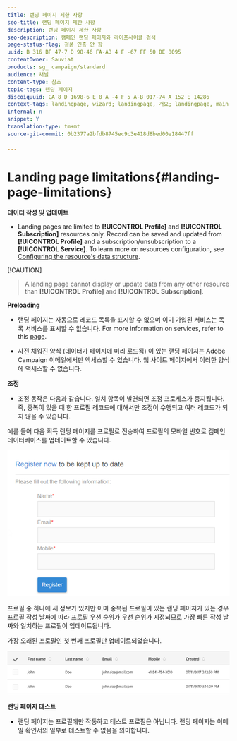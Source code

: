 ```yaml
---
title: 랜딩 페이지 제한 사항
seo-title: 랜딩 페이지 제한 사항
description: 랜딩 페이지 제한 사항
seo-description: 캠페인 랜딩 페이지와 라이프사이클 검색
page-status-flag: 정품 인증 안 함
uuid: B 316 BF 47-7 D 98-46 FA-AB 4 F -67 FF 50 DE 8095
contentOwner: Sauviat
products: sg_ campaign/standard
audience: 채널
content-type: 참조
topic-tags: 랜딩 페이지
discoiquuid: CA 8 D 1698-6 E 8 A -4 F 5 A-B 017-74 A 152 E 14286
context-tags: landingpage, wizard; landingpage, 개요; landingpage, main
internal: n
snippet: Y
translation-type: tm+mt
source-git-commit: 0b2377a2bfdb8745ec9c3e418d8bed00e18447ff

---
```



# Landing page limitations{#landing-page-limitations}

**데이터 작성 및 업데이트**

* Landing pages are limited to **[!UICONTROL Profile]** and **[!UICONTROL Subscription]** resources only. Record can be saved and updated from **[!UICONTROL Profile]** and a subscription/unsubscription to a **[!UICONTROL Service]**.
To learn more on resources configuration, see [Configuring the resource's data structure](../../developing/using/configuring-the-resource-s-data-structure.md).

[!CAUTION]
> A landing page cannot display or update data from any other resource than **[!UICONTROL Profile]** and **[!UICONTROL Subscription]**.

**Preloading**

* 랜딩 페이지는 자동으로 레코드 목록을 표시할 수 없으며 이미 가입된 서비스는 목록 서비스를 표시할 수 없습니다. For more information on services, refer to this [page](../../audiences/using/creating-a-service.md).

* 사전 채워진 양식 (데이터가 페이지에 미리 로드됨) 이 있는 랜딩 페이지는 Adobe Campaign 이메일에서만 액세스할 수 있습니다. 웹 사이트 페이지에서 이러한 양식에 액세스할 수 없습니다.

**조정**

* 조정 동작은 다음과 같습니다. 일치 항목이 발견되면 조정 프로세스가 중지됩니다. 즉, 중복이 있을 때 한 프로필 레코드에 대해서만 조정이 수행되고 여러 레코드가 되지 않을 수 있습니다.

예를 들어 다음 획득 랜딩 페이지를 프로필로 전송하여 프로필의 모바일 번호로 캠페인 데이터베이스를 업데이트할 수 있습니다.

![](assets/landing_page_limitation_1.png)

프로필 중 하나에 새 정보가 있지만 이미 중복된 프로필이 있는 랜딩 페이지가 있는 경우 프로필 작성 날짜에 따라 프로필 우선 순위가 우선 순위가 지정되므로 가장 빠른 작성 날짜와 일치하는 프로필이 업데이트됩니다.

가장 오래된 프로필인 첫 번째 프로필만 업데이트되었습니다.

![](assets/landing_page_limitation_2.png)

**랜딩 페이지 테스트**

* 랜딩 페이지는 프로필에만 작동하고 테스트 프로필은 아닙니다. 랜딩 페이지는 이메일 확인서의 일부로 테스트할 수 없음을 의미합니다.

